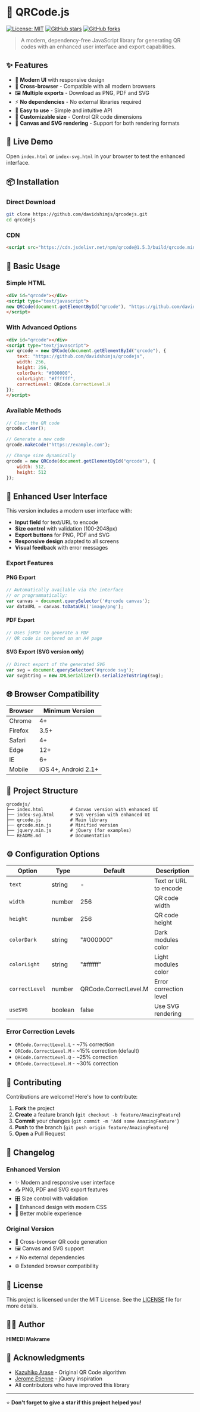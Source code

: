 # 🔗 QRCode.js

[![License: MIT](https://img.shields.io/badge/License-MIT-yellow.svg)](https://opensource.org/licenses/MIT)
[![GitHub stars](https://img.shields.io/github/stars/davidshimjs/qrcodejs.svg?style=social&label=Star)](https://github.com/davidshimjs/qrcodejs)
[![GitHub forks](https://img.shields.io/github/forks/davidshimjs/qrcodejs.svg?style=social&label=Fork)](https://github.com/davidshimjs/qrcodejs/fork)

> A modern, dependency-free JavaScript library for generating QR codes with an enhanced user interface and export capabilities.

## ✨ Features

- 🎨 **Modern UI** with responsive design
- 📱 **Cross-browser** - Compatible with all modern browsers
- 🖼️ **Multiple exports** - Download as PNG, PDF and SVG
- ⚡ **No dependencies** - No external libraries required
- 🎯 **Easy to use** - Simple and intuitive API
- 📐 **Customizable size** - Control QR code dimensions
- 🎨 **Canvas and SVG rendering** - Support for both rendering formats

## 🚀 Live Demo

Open `index.html` or `index-svg.html` in your browser to test the enhanced interface.

## 📦 Installation

### Direct Download
```bash
git clone https://github.com/davidshimjs/qrcodejs.git
cd qrcodejs
```

### CDN
```html
<script src="https://cdn.jsdelivr.net/npm/qrcode@1.5.3/build/qrcode.min.js"></script>
```

## 🎯 Basic Usage

### Simple HTML
```html
<div id="qrcode"></div>
<script type="text/javascript">
new QRCode(document.getElementById("qrcode"), "https://github.com/davidshimjs/qrcodejs");
</script>
```

### With Advanced Options
```html
<div id="qrcode"></div>
<script type="text/javascript">
var qrcode = new QRCode(document.getElementById("qrcode"), {
    text: "https://github.com/davidshimjs/qrcodejs",
    width: 256,
    height: 256,
    colorDark: "#000000",
    colorLight: "#ffffff",
    correctLevel: QRCode.CorrectLevel.H
});
</script>
```

### Available Methods
```javascript
// Clear the QR code
qrcode.clear();

// Generate a new code
qrcode.makeCode("https://example.com");

// Change size dynamically
qrcode = new QRCode(document.getElementById("qrcode"), {
    width: 512,
    height: 512
});
```

## 🎨 Enhanced User Interface

This version includes a modern user interface with:

- **Input field** for text/URL to encode
- **Size control** with validation (100-2048px)
- **Export buttons** for PNG, PDF and SVG
- **Responsive design** adapted to all screens
- **Visual feedback** with error messages

### Export Features

#### PNG Export
```javascript
// Automatically available via the interface
// or programmatically:
var canvas = document.querySelector('#qrcode canvas');
var dataURL = canvas.toDataURL('image/png');
```

#### PDF Export
```javascript
// Uses jsPDF to generate a PDF
// QR code is centered on an A4 page
```

#### SVG Export (SVG version only)
```javascript
// Direct export of the generated SVG
var svg = document.querySelector('#qrcode svg');
var svgString = new XMLSerializer().serializeToString(svg);
```

## 🌐 Browser Compatibility

| Browser | Minimum Version |
|---------|-----------------|
| Chrome  | 4+              |
| Firefox | 3.5+            |
| Safari  | 4+              |
| Edge    | 12+             |
| IE      | 6+              |
| Mobile  | iOS 4+, Android 2.1+ |

## 📁 Project Structure

```
qrcodejs/
├── index.html          # Canvas version with enhanced UI
├── index-svg.html      # SVG version with enhanced UI
├── qrcode.js           # Main library
├── qrcode.min.js       # Minified version
├── jquery.min.js       # jQuery (for examples)
└── README.md           # Documentation
```

## ⚙️ Configuration Options

| Option | Type | Default | Description |
|--------|------|---------|-------------|
| `text` | string | - | Text or URL to encode |
| `width` | number | 256 | QR code width |
| `height` | number | 256 | QR code height |
| `colorDark` | string | "#000000" | Dark modules color |
| `colorLight` | string | "#ffffff" | Light modules color |
| `correctLevel` | number | QRCode.CorrectLevel.M | Error correction level |
| `useSVG` | boolean | false | Use SVG rendering |

### Error Correction Levels

- `QRCode.CorrectLevel.L` - ~7% correction
- `QRCode.CorrectLevel.M` - ~15% correction (default)
- `QRCode.CorrectLevel.Q` - ~25% correction
- `QRCode.CorrectLevel.H` - ~30% correction

## 🤝 Contributing

Contributions are welcome! Here's how to contribute:

1. **Fork** the project
2. **Create** a feature branch (`git checkout -b feature/AmazingFeature`)
3. **Commit** your changes (`git commit -m 'Add some AmazingFeature'`)
4. **Push** to the branch (`git push origin feature/AmazingFeature`)
5. **Open** a Pull Request

## 📝 Changelog

### Enhanced Version
- ✨ Modern and responsive user interface
- 📥 PNG, PDF and SVG export features
- 🎛️ Size control with validation
- 🎨 Enhanced design with modern CSS
- 📱 Better mobile experience

### Original Version
- 🎯 Cross-browser QR code generation
- 🖼️ Canvas and SVG support
- ⚡ No external dependencies
- 🌐 Extended browser compatibility

## 📄 License

This project is licensed under the MIT License. See the [LICENSE](LICENSE) file for more details.

## 👨‍💻 Author

**HIMEDI Makrame**

## 🙏 Acknowledgments

- [Kazuhiko Arase](http://www.d-project.com/) - Original QR Code algorithm
- [Jerome Etienne](http://jeromeetienne.github.com/jquery-qrcode/) - jQuery inspiration
- All contributors who have improved this library

---

⭐ **Don't forget to give a star if this project helped you!**